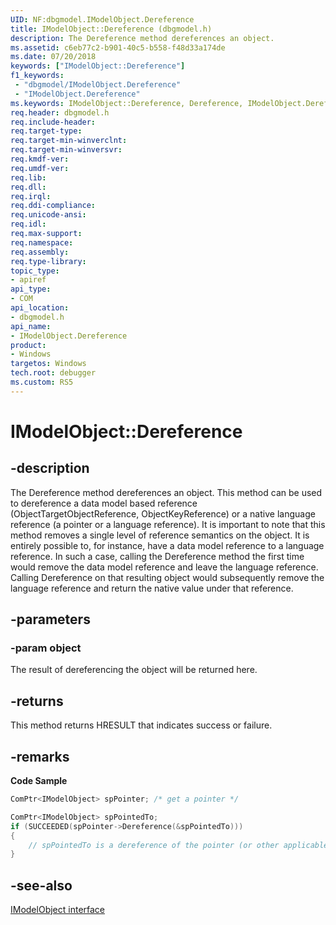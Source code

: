 ```yaml
---
UID: NF:dbgmodel.IModelObject.Dereference
title: IModelObject::Dereference (dbgmodel.h)
description: The Dereference method dereferences an object.
ms.assetid: c6eb77c2-b901-40c5-b558-f48d33a174de
ms.date: 07/20/2018
keywords: ["IModelObject::Dereference"]
f1_keywords:
 - "dbgmodel/IModelObject.Dereference"
 - "IModelObject.Dereference"
ms.keywords: IModelObject::Dereference, Dereference, IModelObject.Dereference, IModelObject::Dereference, IModelObject.Dereference
req.header: dbgmodel.h
req.include-header:
req.target-type:
req.target-min-winverclnt:
req.target-min-winversvr:
req.kmdf-ver:
req.umdf-ver:
req.lib:
req.dll:
req.irql: 
req.ddi-compliance:
req.unicode-ansi:
req.idl:
req.max-support:
req.namespace:
req.assembly:
req.type-library: 
topic_type: 
- apiref
api_type: 
- COM
api_location: 
- dbgmodel.h
api_name: 
- IModelObject.Dereference
product:
- Windows
targetos: Windows
tech.root: debugger
ms.custom: RS5
---
```


# IModelObject::Dereference


## -description

The Dereference method dereferences an object. This method can be used to dereference a data model based reference (ObjectTargetObjectReference, ObjectKeyReference) or a native language reference (a pointer or a language reference). It is important to note that this method removes a single level of reference semantics on the object. It is entirely possible to, for instance, have a data model reference to a language reference. In such a case, calling the Dereference method the first time would remove the data model reference and leave the language reference. Calling Dereference on that resulting object would subsequently remove the language reference and return the native value under that reference. 

## -parameters

### -param object
The result of dereferencing the object will be returned here.

## -returns
This method returns HRESULT that indicates success or failure.

## -remarks


**Code Sample**

```cpp
ComPtr<IModelObject> spPointer; /* get a pointer */

ComPtr<IModelObject> spPointedTo;
if (SUCCEEDED(spPointer->Dereference(&spPointedTo)))
{
    // spPointedTo is a dereference of the pointer (or other applicable type of reference)
}
```

## -see-also

[IModelObject interface](nn-dbgmodel-imodelobject.md)
